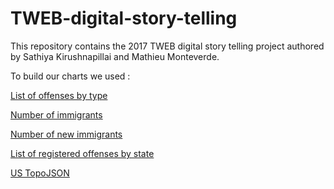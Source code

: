 # TWEB-digital-story-telling
This repository contains the 2017 TWEB digital story telling project authored by Sathiya Kirushnapillai and Mathieu Monteverde.

To build our charts we used :

[List of offenses by type](https://github.com/vikingandrobot/TWEB-digital-story-telling/blob/master/dev/data/hate_crimes.csv)

[Number of immigrants](https://github.com/vikingandrobot/TWEB-digital-story-telling/blob/master/dev/data/number_of_immigrants.csv)

[Number of new immigrants](https://github.com/vikingandrobot/TWEB-digital-story-telling/blob/master/dev/data/number_of_new_immigrants.csv)

[List of registered offenses by state](https://github.com/vikingandrobot/TWEB-digital-story-telling/blob/master/dev/data/reported_incident_state_2000_2015.csv)

[US TopoJSON](https://github.com/vikingandrobot/TWEB-digital-story-telling/blob/master/dev/data/us-10m.v1.json)
